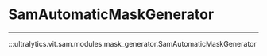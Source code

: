 # SamAutomaticMaskGenerator
---
:::ultralytics.vit.sam.modules.mask_generator.SamAutomaticMaskGenerator
<br><br>
